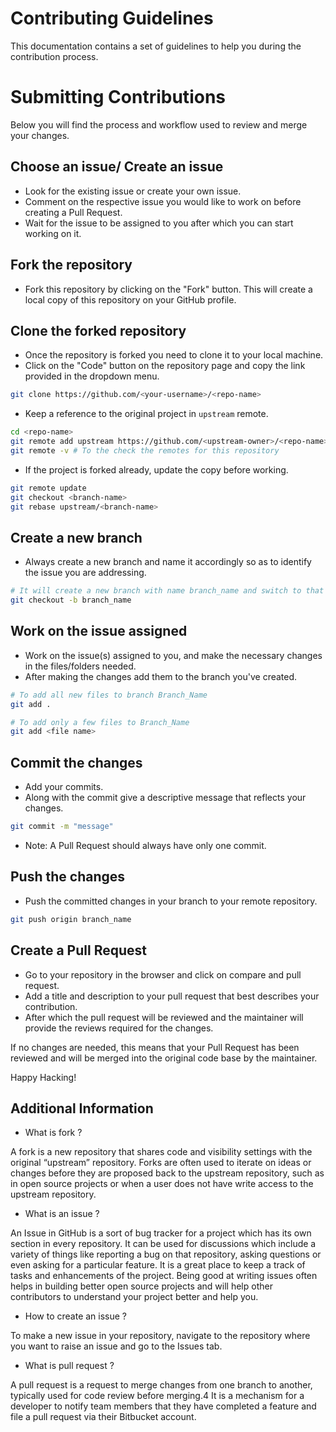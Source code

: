 # Contributing Guidelines

This documentation contains a set of guidelines to help you during the contribution process.

# Submitting Contributions

Below you will find the process and workflow used to review and merge your changes.

##  Choose an issue/ Create an issue

- Look for the existing issue or create your own issue.
- Comment on the respective issue you would like to work on before creating a Pull Request.
- Wait for the issue to be assigned to you after which you can start working on it.

##  Fork the repository

- Fork this repository by clicking on the "Fork" button. This will create a local copy of this repository on your GitHub profile.

##  Clone the forked repository

- Once the repository is forked you need to clone it to your local machine.
- Click on the "Code" button on the repository page and copy the link provided in the dropdown menu.


```bash
git clone https://github.com/<your-username>/<repo-name>  
```

- Keep a reference to the original project in `upstream` remote.

```bash  
cd <repo-name>  
git remote add upstream https://github.com/<upstream-owner>/<repo-name>
git remote -v # To the check the remotes for this repository 
```  

- If the project is forked already, update the copy before working.

```bash
git remote update
git checkout <branch-name>
git rebase upstream/<branch-name>
``` 

##  Create a new branch

- Always create a new branch and name it accordingly so as to identify the issue you are addressing.

```bash
# It will create a new branch with name branch_name and switch to that branch 
git checkout -b branch_name
```
##  Work on the issue assigned

- Work on the issue(s) assigned to you, and make the necessary changes in the files/folders needed.
- After making the changes add them to the branch you've created.

```bash  
# To add all new files to branch Branch_Name  
git add .  

# To add only a few files to Branch_Name
git add <file name>
```
##  Commit the changes

- Add your commits.
- Along with the commit give a descriptive message that reflects your changes.

```bash
git commit -m "message"  
```
- Note: A Pull Request should always have only one commit. 

##  Push the changes

- Push the committed changes in your branch to your remote repository.

```bash  
git push origin branch_name
```

##  Create a Pull Request

- Go to your repository in the browser and click on compare and pull request.
- Add a title and description to your pull request that best describes your contribution.
- After which the pull request will be reviewed and the maintainer will provide the reviews required for the changes.

If no changes are needed, this means that your Pull Request has been reviewed and will be merged into the original code base by the maintainer.

Happy Hacking!


## Additional Information 

- What is fork ?

A fork is a new repository that shares code and visibility settings with the original “upstream” repository. Forks are often used to iterate on ideas or changes before they are proposed back to the upstream repository, such as in open source projects or when a user does not have write access to the upstream repository.


- What is an issue ?

An Issue in GitHub is a sort of bug tracker for a project which has its own section in every repository. It can be used for discussions which include a variety of things like reporting a bug on that repository, asking questions or even asking for a particular feature. It is a great place to keep a track of tasks and enhancements of the project. Being good at writing issues often helps in building better open source projects and will help other contributors to understand your project better and help you.


- How to create an issue ?

To make a new issue in your repository, navigate to the repository where you want to raise an issue and go to the Issues tab.


- What is pull request ?

A pull request is a request to merge changes from one branch to another, typically used for code review before merging.4 It is a mechanism for a developer to notify team members that they have completed a feature and file a pull request via their Bitbucket account.
